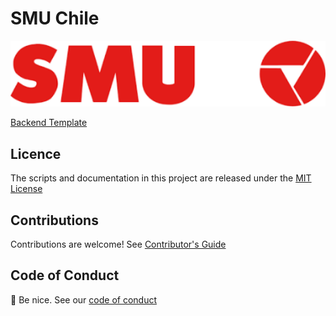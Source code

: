 # SMU Chile

<p align="left" style="text-align:left;">
  <a href="https://www.smu.cl">
    <img alt="SMU Chile" src="img/logo-smu-red.png" width="1040"/>
  </a>
</p>

[Backend Template](https://github.com/smu-chile/backend-template)

## Licence

The scripts and documentation in this project are released under the [MIT License](./LICENSE)
## Contributions

Contributions are welcome! See [Contributor's Guide](../docs/contributors.md)

## Code of Conduct

👋 Be nice. See our [code of conduct](../docs/code_of_conduct.md)

